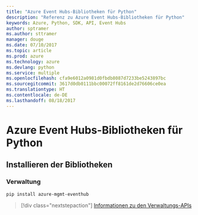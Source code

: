 ```yaml
---
title: "Azure Event Hubs-Bibliotheken für Python"
description: "Referenz zu Azure Event Hubs-Bibliotheken für Python"
keywords: Azure, Python, SDK, API, Event Hubs
author: sptramer
ms.author: sttramer
manager: douge
ms.date: 07/10/2017
ms.topic: article
ms.prod: azure
ms.technology: azure
ms.devlang: python
ms.service: multiple
ms.openlocfilehash: cfa9e6012a0981d0fbdb8087d7233be5243897bc
ms.sourcegitcommit: 3617d0db0111bbc00072ff8161de2d76606ce0ea
ms.translationtype: HT
ms.contentlocale: de-DE
ms.lasthandoff: 08/18/2017
---
```

# <a name="azure-event-hubs-libraries-for-python"></a>Azure Event Hubs-Bibliotheken für Python

## <a name="install-the-libraries"></a>Installieren der Bibliotheken


### <a name="management"></a>Verwaltung

```bash
pip install azure-mgmt-eventhub
```
> [!div class="nextstepaction"]
> [Informationen zu den Verwaltungs-APIs](/python/api/overview/azure/eventhub/managementlibrary)